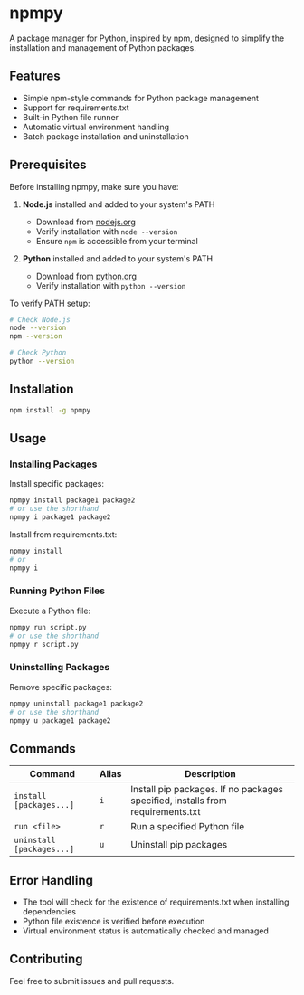 # npmpy

A package manager for Python, inspired by npm, designed to simplify the installation and management of Python packages.

## Features

- Simple npm-style commands for Python package management
- Support for requirements.txt
- Built-in Python file runner
- Automatic virtual environment handling
- Batch package installation and uninstallation

## Prerequisites

Before installing npmpy, make sure you have:

1. **Node.js** installed and added to your system's PATH

   - Download from [nodejs.org](https://nodejs.org)
   - Verify installation with `node --version`
   - Ensure `npm` is accessible from your terminal

2. **Python** installed and added to your system's PATH
   - Download from [python.org](https://python.org)
   - Verify installation with `python --version`

To verify PATH setup:

```bash
# Check Node.js
node --version
npm --version

# Check Python
python --version
```

## Installation

```bash
npm install -g npmpy
```

## Usage

### Installing Packages

Install specific packages:

```bash
npmpy install package1 package2
# or use the shorthand
npmpy i package1 package2
```

Install from requirements.txt:

```bash
npmpy install
# or
npmpy i
```

### Running Python Files

Execute a Python file:

```bash
npmpy run script.py
# or use the shorthand
npmpy r script.py
```

### Uninstalling Packages

Remove specific packages:

```bash
npmpy uninstall package1 package2
# or use the shorthand
npmpy u package1 package2
```

## Commands

| Command                   | Alias | Description                                                                    |
| ------------------------- | ----- | ------------------------------------------------------------------------------ |
| `install [packages...]`   | `i`   | Install pip packages. If no packages specified, installs from requirements.txt |
| `run <file>`              | `r`   | Run a specified Python file                                                    |
| `uninstall [packages...]` | `u`   | Uninstall pip packages                                                         |

## Error Handling

- The tool will check for the existence of requirements.txt when installing dependencies
- Python file existence is verified before execution
- Virtual environment status is automatically checked and managed

## Contributing

Feel free to submit issues and pull requests.
